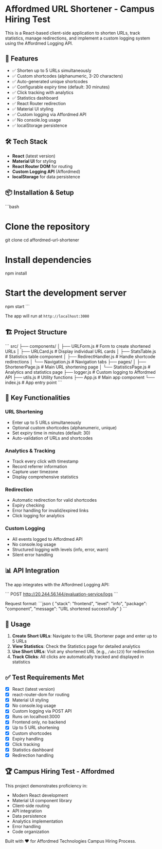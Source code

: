 # Affordmed URL Shortener - Campus Hiring Test

This is a React-based client-side application to shorten URLs, track statistics, manage redirections, and implement a custom logging system using the Affordmed Logging API.

## 🚀 Features

- ✅ Shorten up to 5 URLs simultaneously
- ✅ Custom shortcodes (alphanumeric, 3-20 characters)
- ✅ Auto-generated unique shortcodes
- ✅ Configurable expiry time (default: 30 minutes)
- ✅ Click tracking with analytics
- ✅ Statistics dashboard
- ✅ React Router redirection
- ✅ Material UI styling
- ✅ Custom logging via Affordmed API
- ✅ No console.log usage
- ✅ localStorage persistence

## 🛠 Tech Stack

- **React** (latest version)
- **Material UI** for styling
- **React Router DOM** for routing
- **Custom Logging API** (Affordmed)
- **localStorage** for data persistence

## 📦 Installation & Setup

\`\`\`bash
# Clone the repository
git clone <repository-url>
cd affordmed-url-shortener

# Install dependencies
npm install

# Start the development server
npm start
\`\`\`

The app will run at `http://localhost:3000`

## 🏗 Project Structure

\`\`\`
src/
├── components/
│   ├── URLForm.js          # Form to create shortened URLs
│   ├── URLCard.js          # Display individual URL cards
│   ├── StatsTable.js       # Statistics table component
│   ├── RedirectHandler.js  # Handle shortcode redirections
│   └── Navigation.js       # Navigation tabs
├── pages/
│   ├── ShortenerPage.js    # Main URL shortening page
│   └── StatisticsPage.js   # Analytics and statistics page
├── logger.js               # Custom logging to Affordmed API
├── utils.js                # Utility functions
├── App.js                  # Main app component
└── index.js                # App entry point
\`\`\`

## 🔧 Key Functionalities

### URL Shortening
- Enter up to 5 URLs simultaneously
- Optional custom shortcodes (alphanumeric, unique)
- Set expiry time in minutes (default: 30)
- Auto-validation of URLs and shortcodes

### Analytics & Tracking
- Track every click with timestamp
- Record referrer information
- Capture user timezone
- Display comprehensive statistics

### Redirection
- Automatic redirection for valid shortcodes
- Expiry checking
- Error handling for invalid/expired links
- Click logging for analytics

### Custom Logging
- All events logged to Affordmed API
- No console.log usage
- Structured logging with levels (info, error, warn)
- Silent error handling

## 📊 API Integration

The app integrates with the Affordmed Logging API:

\`\`\`
POST http://20.244.56.144/evaluation-service/logs
\`\`\`

Request format:
\`\`\`json
{
  "stack": "frontend",
  "level": "info",
  "package": "component",
  "message": "URL shortened successfully"
}
\`\`\`

## 🎯 Usage

1. **Create Short URLs**: Navigate to the URL Shortener page and enter up to 5 URLs
2. **View Statistics**: Check the Statistics page for detailed analytics
3. **Use Short URLs**: Visit any shortened URL (e.g., `/abc123`) for redirection
4. **Track Clicks**: All clicks are automatically tracked and displayed in statistics

## ✅ Test Requirements Met

- [x] React (latest version)
- [x] react-router-dom for routing
- [x] Material UI styling
- [x] No console.log usage
- [x] Custom logging via POST API
- [x] Runs on localhost:3000
- [x] Frontend only, no backend
- [x] Up to 5 URL shortening
- [x] Custom shortcodes
- [x] Expiry handling
- [x] Click tracking
- [x] Statistics dashboard
- [x] Redirection handling

## 🏆 Campus Hiring Test - Affordmed

This project demonstrates proficiency in:
- Modern React development
- Material UI component library
- Client-side routing
- API integration
- Data persistence
- Analytics implementation
- Error handling
- Code organization

Built with ❤️ for Affordmed Technologies Campus Hiring Process.
